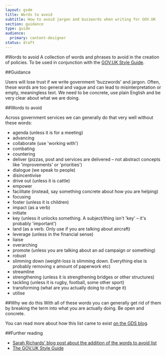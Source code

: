 ```yaml
---
layout: gsdm
title: Words to avoid
subtitle: How to avoid jargon and buzzwords when writing for GOV.UK
section: guidance
type: guide
audience:
  primary: content-designer
status: draft
---
```

    
#Words to avoid
A collection of words and phrases to avoid in the creation of policies. To be used in conjunction with the [GOV.UK Style Guide](http://gsdm.herokuapp.com/guides/copy-and-content/styleguide.html).

##Guidance

Users will lose trust if we write government 'buzzwords' and jargon. Often, these words are too general and vague and can lead to misinterpretation or empty, meaningless text. We need to be concrete, use plain English and be very clear about what we are doing. 

##Words to avoid

Across government services we can generally do that very well without these words:

-   agenda (unless it is for a meeting)
-   advancing
-   collaborate (use 'working with')
-   combating
-   countering
-   deliver (pizzas, post and services are delivered – not abstract concepts like 'improvements' or 'priorities')
-   dialogue (we speak to people)
-   disincentivise
-   drive out (unless it is cattle)
-   empower
-   facilitate (instead, say something concrete about how you are helping)
-   focusing
-   foster (unless it is children)
-   impact (as a verb)
-   initiate
-   key (unless it unlocks something. A subject/thing isn't 'key' – it's probably 'important')
-   land (as a verb. Only use if you are talking about aircraft)
-   leverage (unless in the financial sense)
-   liaise
-   overarching
-   promote (unless you are talking about an ad campaign or something)
-   robust
-   slimming down (weight-loss is slimming down. Everything else is probably removing x amount of paperwork etc)
-   streamline
-   strengthening (unless it is strengthening bridges or other structures)
-   tackling (unless it is rugby, football, some other sport)
-   transforming (what are you actually doing to change it)
-   utilise

##Why we do this
With all of these words you can generally get rid of them by breaking
the term into what you are actually doing. Be open and concrete.

You can read more about how this list came to exist [on the GDS blog](http://digital.cabinetoffice.gov.uk/2012/09/27/style-v2/).

##Further reading
- [Sarah Richards' blog post about the addition of the words to avoid list](http://digital.cabinetoffice.gov.uk/2012/09/27/style-v2/)
- [The GOV.UK Style Guide](http://gsdm.herokuapp.com/handbook/32/)
